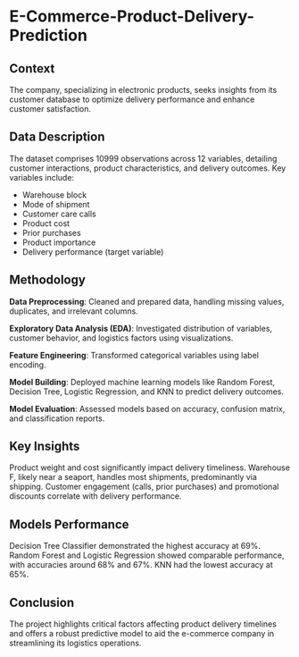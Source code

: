 # E-Commerce-Product-Delivery-Prediction
## Context
The company, specializing in electronic products, seeks insights from its customer database to optimize delivery performance and enhance customer satisfaction.

## Data Description
The dataset comprises 10999 observations across 12 variables, detailing customer interactions, product characteristics, and delivery outcomes. Key variables include:

- Warehouse block
- Mode of shipment
- Customer care calls
- Product cost
- Prior purchases
- Product importance
- Delivery performance (target variable)

## Methodology
**Data Preprocessing**: Cleaned and prepared data, handling missing values, duplicates, and irrelevant columns.

**Exploratory Data Analysis (EDA)**: Investigated distribution of variables, customer behavior, and logistics factors using visualizations.

**Feature Engineering**: Transformed categorical variables using label encoding.

**Model Building**: Deployed machine learning models like Random Forest, Decision Tree, Logistic Regression, and KNN to predict delivery outcomes.

**Model Evaluation**: Assessed models based on accuracy, confusion matrix, and classification reports.

## Key Insights
Product weight and cost significantly impact delivery timeliness.
Warehouse F, likely near a seaport, handles most shipments, predominantly via shipping.
Customer engagement (calls, prior purchases) and promotional discounts correlate with delivery performance.

## Models Performance
Decision Tree Classifier demonstrated the highest accuracy at 69%.
Random Forest and Logistic Regression showed comparable performance, with accuracies around 68% and 67%.
KNN had the lowest accuracy at 65%.

## Conclusion
The project highlights critical factors affecting product delivery timelines and offers a robust predictive model to aid the e-commerce company in streamlining its logistics operations.

